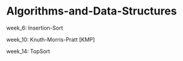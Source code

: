 # Algorithms-and-Data-Structures

week_6:
    Insertion-Sort

week_10:
    Knuth-Morris-Pratt [KMP] 

week_14:
    TopSort
